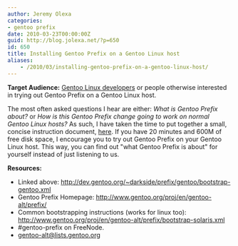 ```yaml
---
author: Jeremy Olexa
categories:
- gentoo prefix
date: 2010-03-23T00:00:00Z
guid: http://blog.jolexa.net/?p=650
id: 650
title: Installing Gentoo Prefix on a Gentoo Linux host
aliases:
    - /2010/03/installing-gentoo-prefix-on-a-gentoo-linux-host/
---
```


**Target Audience:** <span style="text-decoration: underline;">Gentoo Linux developers</span> or people otherwise interested in trying out Gentoo Prefix on a Gentoo Linux host.

The most often asked questions I hear are either: *What is Gentoo Prefix about?* or *How is this Gentoo Prefix change going to work on normal Gentoo Linux hosts?* As such, I have taken the time to put together a small, concise instruction document, [here][1]. If you have 20 minutes and 600M of free disk space, I encourage you to try out Gentoo Prefix on your Gentoo Linux host. This way, you can find out "what Gentoo Prefix is about" for yourself instead of just listening to us.

**Resources:**

  * Linked above: <http://dev.gentoo.org/~darkside/prefix/gentoo/bootstrap-gentoo.xml>
  * Gentoo Prefix Homepage: <http://www.gentoo.org/proj/en/gentoo-alt/prefix/>
  * Common bootstrapping instructions (works for linux too): <http://www.gentoo.org/proj/en/gentoo-alt/prefix/bootstrap-solaris.xml>
  * #gentoo-prefix on FreeNode.
  * gentoo-alt@lists.gentoo.org

 [1]: http://dev.gentoo.org/~darkside/prefix/gentoo/bootstrap-gentoo.xml
